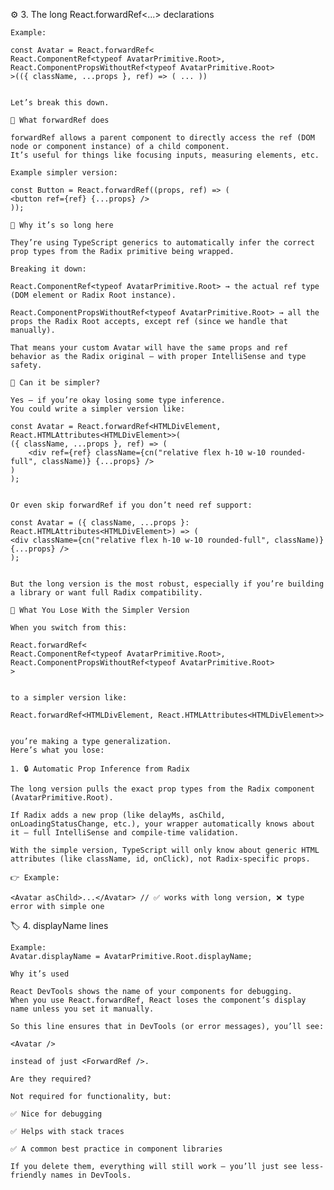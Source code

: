 
⚙️ 3. The long React.forwardRef<...> declarations

    Example:

    const Avatar = React.forwardRef<
    React.ComponentRef<typeof AvatarPrimitive.Root>,
    React.ComponentPropsWithoutRef<typeof AvatarPrimitive.Root>
    >(({ className, ...props }, ref) => ( ... ))


    Let’s break this down.

    🔹 What forwardRef does

    forwardRef allows a parent component to directly access the ref (DOM node or component instance) of a child component.
    It’s useful for things like focusing inputs, measuring elements, etc.

    Example simpler version:

    const Button = React.forwardRef((props, ref) => (
    <button ref={ref} {...props} />
    ));

    🔹 Why it’s so long here

    They’re using TypeScript generics to automatically infer the correct prop types from the Radix primitive being wrapped.

    Breaking it down:

    React.ComponentRef<typeof AvatarPrimitive.Root> → the actual ref type (DOM element or Radix Root instance).

    React.ComponentPropsWithoutRef<typeof AvatarPrimitive.Root> → all the props the Radix Root accepts, except ref (since we handle that manually).

    That means your custom Avatar will have the same props and ref behavior as the Radix original — with proper IntelliSense and type safety.

    🔹 Can it be simpler?

    Yes — if you’re okay losing some type inference.
    You could write a simpler version like:

    const Avatar = React.forwardRef<HTMLDivElement, React.HTMLAttributes<HTMLDivElement>>(
    ({ className, ...props }, ref) => (
        <div ref={ref} className={cn("relative flex h-10 w-10 rounded-full", className)} {...props} />
    )
    );


    Or even skip forwardRef if you don’t need ref support:

    const Avatar = ({ className, ...props }: React.HTMLAttributes<HTMLDivElement>) => (
    <div className={cn("relative flex h-10 w-10 rounded-full", className)} {...props} />
    );


    But the long version is the most robust, especially if you’re building a library or want full Radix compatibility.

    🧠 What You Lose With the Simpler Version

    When you switch from this:

    React.forwardRef<
    React.ComponentRef<typeof AvatarPrimitive.Root>,
    React.ComponentPropsWithoutRef<typeof AvatarPrimitive.Root>
    >


    to a simpler version like:

    React.forwardRef<HTMLDivElement, React.HTMLAttributes<HTMLDivElement>>


    you’re making a type generalization.
    Here’s what you lose:

    1. 🔒 Automatic Prop Inference from Radix

    The long version pulls the exact prop types from the Radix component (AvatarPrimitive.Root).

    If Radix adds a new prop (like delayMs, asChild, onLoadingStatusChange, etc.), your wrapper automatically knows about it — full IntelliSense and compile-time validation.

    With the simple version, TypeScript will only know about generic HTML attributes (like className, id, onClick), not Radix-specific props.

    👉 Example:

    <Avatar asChild>...</Avatar> // ✅ works with long version, ❌ type error with simple one


🏷️ 4. displayName lines

    Example:
    Avatar.displayName = AvatarPrimitive.Root.displayName;

    Why it’s used

    React DevTools shows the name of your components for debugging.
    When you use React.forwardRef, React loses the component’s display name unless you set it manually.

    So this line ensures that in DevTools (or error messages), you’ll see:

    <Avatar />

    instead of just <ForwardRef />.

    Are they required?

    Not required for functionality, but:

    ✅ Nice for debugging

    ✅ Helps with stack traces

    ✅ A common best practice in component libraries

    If you delete them, everything will still work — you’ll just see less-friendly names in DevTools.